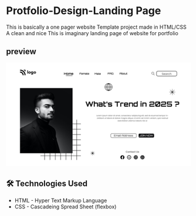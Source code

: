 # Protfolio-Design-Landing Page 

This is basically a one pager website Template project made in HTML/CSS 
A clean and nice This is imaginary landing page of website  for portfolio

## preview 
![](assets/Preview.png)
## 🛠 Technologies Used
  - HTML - Hyper Text Markup Language
  - CSS - Cascadeing Spread Sheet  (flexbox)
  

 